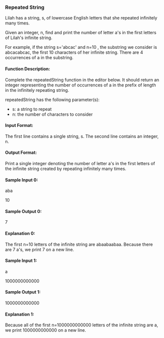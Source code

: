 ### Repeated String

Lilah has a string, s, of lowercase English letters that she repeated infinitely many times.

Given an integer, n, find and print the number of letter a's in the first  letters of Lilah's infinite string.

For example, if the string s='abcac' and n=10 , the substring we consider is abcacabcac, the first 10 characters of her infinite string. There are 4 occurrences of a in the substring.

#### Function Description:
Complete the repeatedString function in the editor below. It should return an integer representing the number of occurrences of a in the prefix of length  in the infinitely repeating string.

repeatedString has the following parameter(s):

- s: a string to repeat
- n: the number of characters to consider

#### Input Format:
The first line contains a single string, s.
The second line contains an integer, n.

#### Output Format:
Print a single integer denoting the number of letter a's in the first  letters of the infinite string created by repeating  infinitely many times.

#### Sample Input 0:
aba

10

#### Sample Output 0:
7

#### Explanation 0:
The first n=10 letters of the infinite string are abaabaabaa. Because there are 7 a's, we print 7 on a new line.

#### Sample Input 1:
a

1000000000000

#### Sample Output 1:
1000000000000

#### Explanation 1:
Because all of the first n=1000000000000 letters of the infinite string are a, we print 1000000000000 on a new line.

